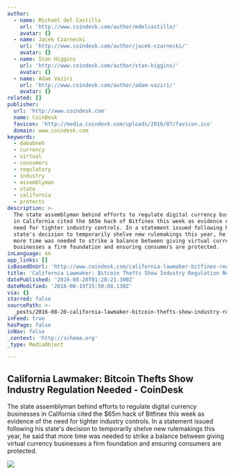 ```yaml
---
author:
  - name: Michael del Castillo
    url: 'http://www.coindesk.com/author/mdelcastillo/'
    avatar: {}
  - name: Jacek Czarnecki
    url: 'http://www.coindesk.com/author/jacek-czarnecki/'
    avatar: {}
  - name: Stan Higgins
    url: 'http://www.coindesk.com/author/stan-higgins/'
    avatar: {}
  - name: Adam Vaziri
    url: 'http://www.coindesk.com/author/adam-vaziri/'
    avatar: {}
related: []
publisher:
  url: 'http://www.coindesk.com'
  name: CoinDesk
  favicon: 'http://media.coindesk.com/uploads/2016/07/favicon.ico'
  domain: www.coindesk.com
keywords:
  - dababneh
  - currency
  - virtual
  - consumers
  - regulatory
  - industry
  - assemblyman
  - state
  - california
  - protects
description: >-
  The state assemblyman behind efforts to regulate digital currency businesses
  in California cited the $65m hack of Bitfinex this week as evidence of the
  need for tighter industry controls. In a statement issued following his
  state's decision to temporarily shelve new rulemakings this year, he said that
  more time was needed to strike a balance between giving virtual currency
  businesses a firm foundation and ensuring consumers are protected.
inLanguage: en
app_links: []
isBasedOnUrl: 'http://www.coindesk.com/california-lawmaker-bitfinex-regulation-needed/'
title: 'California Lawmaker: Bitcoin Thefts Show Industry Regulation Needed - CoinDesk'
datePublished: '2016-08-20T01:28:21.300Z'
dateModified: '2016-08-19T15:50:08.138Z'
via: {}
starred: false
sourcePath: >-
  _posts/2016-08-20-california-lawmaker-bitcoin-thefts-show-industry-regulation.md
inFeed: true
hasPage: false
inNav: false
_context: 'http://schema.org'
_type: MediaObject

---
```

<article style=""><h1>California Lawmaker: Bitcoin Thefts Show Industry Regulation Needed - CoinDesk</h1><p>The state assemblyman behind efforts to regulate digital currency businesses in California cited the $65m hack of Bitfinex this week as evidence of the need for tighter industry controls. In a statement issued following his state's decision to temporarily shelve new rulemakings this year, he said that more time was needed to strike a balance between giving virtual currency businesses a firm foundation and ensuring consumers are protected.</p><img src="https://media.coindesk.com/uploads/2016/08/Screen-Shot-2016-08-19-at-11.11.26-AM-e1471619581705.png" /></article>